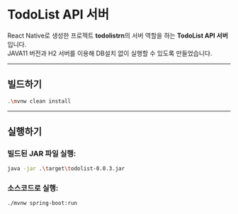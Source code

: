 # TodoList API 서버

React Native로 생성한 프로젝트 **todolistrn**의 서버 역할을 하는 **TodoList API 서버**입니다.  
JAVA11 버전과 H2 서버를 이용해 DB설치 없이 실행할 수 있도록 만들었습니다.

---

## 빌드하기

```bash
.\mvnw clean install
```

---

## 실행하기

### 빌드된 JAR 파일 실행:

```bash
java -jar .\target\todolist-0.0.3.jar
```

### 소스코드로 실행:

```bash
./mvnw spring-boot:run
```
